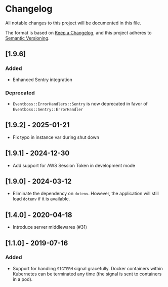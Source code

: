 # Changelog
All notable changes to this project will be documented in this file.

The format is based on [Keep a Changelog](https://keepachangelog.com/en/1.0.0/),
and this project adheres to [Semantic Versioning](https://semver.org/spec/v2.0.0.html).

## [1.9.6]

### Added
- Enhanced Sentry integration

### Deprecated
- `Eventboss::ErrorHandlers::Sentry` is now deprecated in favor of `Eventboss::Sentry::ErrorHandler`

## [1.9.2] - 2025-01-21

- Fix typo in instance var during shut down

## [1.9.1] - 2024-12-30

- Add support for AWS Session Token in development mode

## [1.9.0] - 2024-03-12

- Eliminate the dependency on `dotenv`. However, the application will still load `dotenv` if it is available.

## [1.4.0] - 2020-04-18

- Introduce server middlewares (#31)

## [1.1.0] - 2019-07-16

### Added
- Support for handling `SIGTERM` signal gracefully. Docker containers within Kubernetes can be terminated any time (the signal is sent to containers in a pod).

